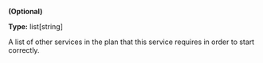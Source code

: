 **(Optional)**

**Type:** list[string]

A list of other services in the plan that this service
requires in order to start correctly.